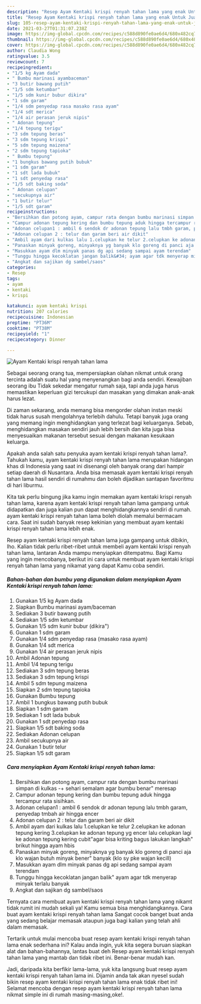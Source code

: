 ```yaml
---
description: "Resep Ayam Kentaki krispi renyah tahan lama yang enak Untuk Jualan"
title: "Resep Ayam Kentaki krispi renyah tahan lama yang enak Untuk Jualan"
slug: 105-resep-ayam-kentaki-krispi-renyah-tahan-lama-yang-enak-untuk-jualan
date: 2021-03-27T01:31:07.238Z
image: https://img-global.cpcdn.com/recipes/c588d890fe0ae6d4/680x482cq70/ayam-kentaki-krispi-renyah-tahan-lama-foto-resep-utama.jpg
thumbnail: https://img-global.cpcdn.com/recipes/c588d890fe0ae6d4/680x482cq70/ayam-kentaki-krispi-renyah-tahan-lama-foto-resep-utama.jpg
cover: https://img-global.cpcdn.com/recipes/c588d890fe0ae6d4/680x482cq70/ayam-kentaki-krispi-renyah-tahan-lama-foto-resep-utama.jpg
author: Claudia Wong
ratingvalue: 3.5
reviewcount: 7
recipeingredient:
- "1/5 kg Ayam dada"
- " Bumbu marinasi ayambaceman"
- "3 butir bawang putih"
- "1/5 sdm ketumbar"
- "1/5 sdm kunir bubur dikira"
- "1 sdm garam"
- "1/4 sdm penyedap rasa masako rasa ayam"
- "1/4 sdt merica"
- "1/4 air perasan jeruk nipis"
- " Adonan tepung"
- "1/4 tepung terigu"
- "3 sdm tepung beras"
- "3 sdm tepung krispi"
- "5 sdm tepung maizena"
- "2 sdm tepung tapioka"
- " Bumbu tepung"
- "1 bungkus bawang putih bubuk"
- "1 sdm garam"
- "1 sdt lada bubuk"
- "1 sdt penyedap rasa"
- "1/5 sdt baking soda"
- " Adonan celupan"
- "secukupnya air"
- "1 butir telur"
- "1/5 sdt garam"
recipeinstructions:
- "Bersihkan dan potong ayam, campur rata dengan bumbu marinasi simpan di kulkas -+ sehari semalam agar bumbu benar&#34; meresap"
- "Campur adonan tepung kering dan bumbu tepung aduk hingga tercampur rata sisihkan."
- "Adonan celupan1 : ambil 6 sendok dr adonan tepung lalu tmbh garam, penyedap tmbah air hingga encer"
- "Adonan celupan 2 : telur dan garam beri air dikit"
- "Ambil ayam dari kulkas lalu 1.celupkan ke telur 2.celupkan ke adonan tepung kering 3.celupkan ke adonan tepung yg encer lalu celupkan lagi ke adonan tepung kering cubit&#34;agar bisa kriting bagus lakukan langkah&#34; brikut hingga ayam hbis"
- "Panaskan minyak goreng, minyaknya yg banyak klo goreng di panci aja klo wajan butuh minyak bener&#34; banyak (klo sy pke wajan kecill)"
- "Masukkan ayam dlm minyak panas dg api sedang sampai ayam terendam"
- "Tunggu hingga kecoklatan jangan balik&#34; ayam agar tdk menyerap minyak terlalu banyak"
- "Angkat dan sajikan dg sambel/saos"
categories:
- Resep
tags:
- ayam
- kentaki
- krispi

katakunci: ayam kentaki krispi 
nutrition: 207 calories
recipecuisine: Indonesian
preptime: "PT36M"
cooktime: "PT38M"
recipeyield: "1"
recipecategory: Dinner

---
```



![Ayam Kentaki krispi renyah tahan lama](https://img-global.cpcdn.com/recipes/c588d890fe0ae6d4/680x482cq70/ayam-kentaki-krispi-renyah-tahan-lama-foto-resep-utama.jpg)

Sebagai seorang orang tua, mempersiapkan olahan nikmat untuk orang tercinta adalah suatu hal yang menyenangkan bagi anda sendiri. Kewajiban seorang ibu Tidak sekedar mengatur rumah saja, tapi anda juga harus memastikan keperluan gizi tercukupi dan masakan yang dimakan anak-anak harus lezat.

Di zaman  sekarang, anda memang bisa mengorder olahan instan meski tidak harus susah mengolahnya terlebih dahulu. Tetapi banyak juga orang yang memang ingin menghidangkan yang terlezat bagi keluarganya. Sebab, menghidangkan masakan sendiri jauh lebih bersih dan kita juga bisa menyesuaikan makanan tersebut sesuai dengan makanan kesukaan keluarga. 



Apakah anda salah satu penyuka ayam kentaki krispi renyah tahan lama?. Tahukah kamu, ayam kentaki krispi renyah tahan lama merupakan hidangan khas di Indonesia yang saat ini disenangi oleh banyak orang dari hampir setiap daerah di Nusantara. Anda bisa memasak ayam kentaki krispi renyah tahan lama hasil sendiri di rumahmu dan boleh dijadikan santapan favoritmu di hari liburmu.

Kita tak perlu bingung jika kamu ingin memakan ayam kentaki krispi renyah tahan lama, karena ayam kentaki krispi renyah tahan lama gampang untuk didapatkan dan juga kalian pun dapat menghidangkannya sendiri di rumah. ayam kentaki krispi renyah tahan lama boleh diolah memalui bermacam cara. Saat ini sudah banyak resep kekinian yang membuat ayam kentaki krispi renyah tahan lama lebih enak.

Resep ayam kentaki krispi renyah tahan lama juga gampang untuk dibikin, lho. Kalian tidak perlu ribet-ribet untuk membeli ayam kentaki krispi renyah tahan lama, lantaran Anda mampu menyiapkan ditempatmu. Bagi Kamu yang ingin mencobanya, berikut ini cara untuk membuat ayam kentaki krispi renyah tahan lama yang nikamat yang dapat Kamu coba sendiri.

<!--inarticleads1-->

##### Bahan-bahan dan bumbu yang digunakan dalam menyiapkan Ayam Kentaki krispi renyah tahan lama:

1. Gunakan 1/5 kg Ayam dada
1. Siapkan  Bumbu marinasi ayam/baceman
1. Sediakan 3 butir bawang putih
1. Sediakan 1/5 sdm ketumbar
1. Gunakan 1/5 sdm kunir bubur (dikira&#34;)
1. Gunakan 1 sdm garam
1. Gunakan 1/4 sdm penyedap rasa (masako rasa ayam)
1. Gunakan 1/4 sdt merica
1. Gunakan 1/4 air perasan jeruk nipis
1. Ambil  Adonan tepung
1. Ambil 1/4 tepung terigu
1. Sediakan 3 sdm tepung beras
1. Sediakan 3 sdm tepung krispi
1. Ambil 5 sdm tepung maizena
1. Siapkan 2 sdm tepung tapioka
1. Gunakan  Bumbu tepung
1. Ambil 1 bungkus bawang putih bubuk
1. Siapkan 1 sdm garam
1. Sediakan 1 sdt lada bubuk
1. Gunakan 1 sdt penyedap rasa
1. Siapkan 1/5 sdt baking soda
1. Sediakan  Adonan celupan
1. Ambil secukupnya air
1. Gunakan 1 butir telur
1. Siapkan 1/5 sdt garam




<!--inarticleads2-->

##### Cara menyiapkan Ayam Kentaki krispi renyah tahan lama:

1. Bersihkan dan potong ayam, campur rata dengan bumbu marinasi simpan di kulkas -+ sehari semalam agar bumbu benar&#34; meresap
1. Campur adonan tepung kering dan bumbu tepung aduk hingga tercampur rata sisihkan.
1. Adonan celupan1 : ambil 6 sendok dr adonan tepung lalu tmbh garam, penyedap tmbah air hingga encer
1. Adonan celupan 2 : telur dan garam beri air dikit
1. Ambil ayam dari kulkas lalu 1.celupkan ke telur 2.celupkan ke adonan tepung kering 3.celupkan ke adonan tepung yg encer lalu celupkan lagi ke adonan tepung kering cubit&#34;agar bisa kriting bagus lakukan langkah&#34; brikut hingga ayam hbis
1. Panaskan minyak goreng, minyaknya yg banyak klo goreng di panci aja klo wajan butuh minyak bener&#34; banyak (klo sy pke wajan kecill)
1. Masukkan ayam dlm minyak panas dg api sedang sampai ayam terendam
1. Tunggu hingga kecoklatan jangan balik&#34; ayam agar tdk menyerap minyak terlalu banyak
1. Angkat dan sajikan dg sambel/saos




Ternyata cara membuat ayam kentaki krispi renyah tahan lama yang nikamt tidak rumit ini mudah sekali ya! Kamu semua bisa menghidangkannya. Cara buat ayam kentaki krispi renyah tahan lama Sangat cocok banget buat anda yang sedang belajar memasak ataupun juga bagi kalian yang telah ahli dalam memasak.

Tertarik untuk mulai mencoba buat resep ayam kentaki krispi renyah tahan lama enak sederhana ini? Kalau anda ingin, yuk kita segera buruan siapkan alat dan bahan-bahannya, lantas buat deh Resep ayam kentaki krispi renyah tahan lama yang mantab dan tidak ribet ini. Benar-benar mudah kan. 

Jadi, daripada kita berfikir lama-lama, yuk kita langsung buat resep ayam kentaki krispi renyah tahan lama ini. Dijamin anda tak akan nyesel sudah bikin resep ayam kentaki krispi renyah tahan lama enak tidak ribet ini! Selamat mencoba dengan resep ayam kentaki krispi renyah tahan lama nikmat simple ini di rumah masing-masing,oke!.

